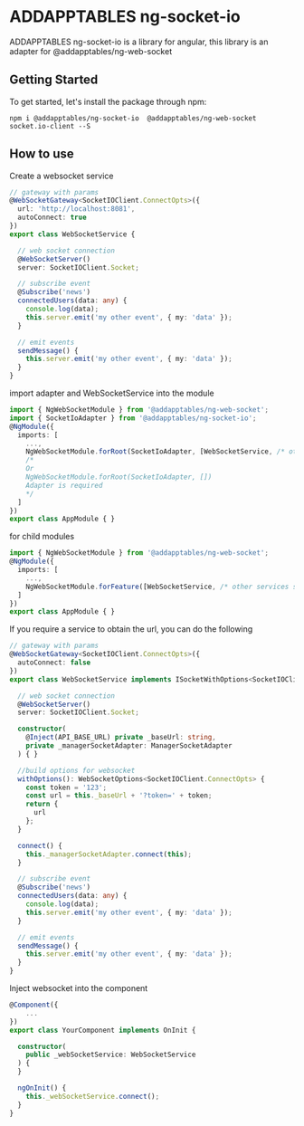 # ADDAPPTABLES ng-socket-io
ADDAPPTABLES ng-socket-io is a library for angular,
this library is an adapter for @addapptables/ng-web-socket

## Getting Started
To get started, let's install the package through npm:

```
npm i @addapptables/ng-socket-io  @addapptables/ng-web-socket socket.io-client --S
```

## How to use

Create a websocket service

```typescript
// gateway with params
@WebSocketGateway<SocketIOClient.ConnectOpts>({
  url: 'http://localhost:8081',
  autoConnect: true
})
export class WebSocketService {

  // web socket connection
  @WebSocketServer()
  server: SocketIOClient.Socket;

  // subscribe event
  @Subscribe('news')
  connectedUsers(data: any) {
    console.log(data);
    this.server.emit('my other event', { my: 'data' });
  }

  // emit events
  sendMessage() {
    this.server.emit('my other event', { my: 'data' });
  }
}
```

import adapter and WebSocketService into the module

```typescript
import { NgWebSocketModule } from '@addapptables/ng-web-socket';
import { SocketIoAdapter } from '@addapptables/ng-socket-io';
@NgModule({
  imports: [
    ...,
    NgWebSocketModule.forRoot(SocketIoAdapter, [WebSocketService, /* other services socket here*/])
    /*
    Or
    NgWebSocketModule.forRoot(SocketIoAdapter, [])
    Adapter is required
    */
  ]
})
export class AppModule { }
```

for child modules

```typescript
import { NgWebSocketModule } from '@addapptables/ng-web-socket';
@NgModule({
  imports: [
    ...,
    NgWebSocketModule.forFeature([WebSocketService, /* other services socket here*/])
  ]
})
export class AppModule { }
```

If you require a service to obtain the url, you can do the following

```typescript
// gateway with params
@WebSocketGateway<SocketIOClient.ConnectOpts>({
  autoConnect: false
})
export class WebSocketService implements ISocketWithOptions<SocketIOClient.ConnectOpts> {

  // web socket connection
  @WebSocketServer()
  server: SocketIOClient.Socket;

  constructor(
    @Inject(API_BASE_URL) private _baseUrl: string,
    private _managerSocketAdapter: ManagerSocketAdapter
  ) { }

  //build options for websocket
  withOptions(): WebSocketOptions<SocketIOClient.ConnectOpts> {
    const token = '123';
    const url = this._baseUrl + '?token=' + token;
    return {
      url
    };
  }

  connect() {
    this._managerSocketAdapter.connect(this);
  }

  // subscribe event
  @Subscribe('news')
  connectedUsers(data: any) {
    console.log(data);
    this.server.emit('my other event', { my: 'data' });
  }

  // emit events
  sendMessage() {
    this.server.emit('my other event', { my: 'data' });
  }
}
```

Inject websocket into the component

```typescript
@Component({
    ...
})
export class YourComponent implements OnInit {

  constructor(
    public _webSocketService: WebSocketService
  ) {
  }

  ngOnInit() {
    this._webSocketService.connect();
  }
}
```
